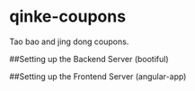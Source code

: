# qinke-coupons
Tao bao  and jing dong coupons.

##Setting up the Backend Server (bootiful)

##Setting up the Frontend Server (angular-app)
